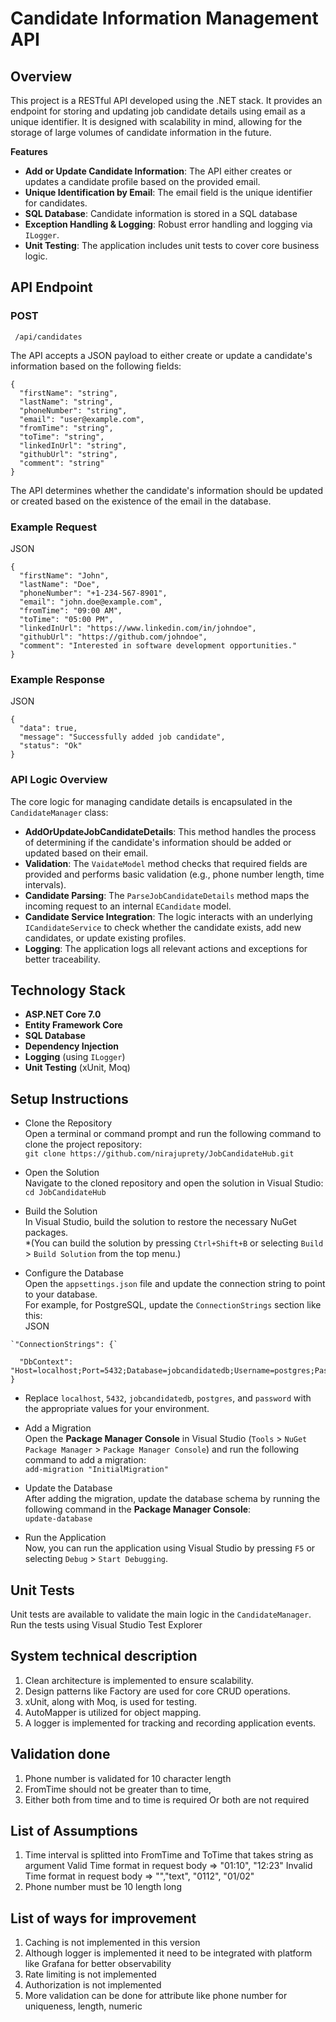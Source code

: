 # Candidate Information Management API
## **Overview**

This project is a RESTful API developed using the .NET stack. It provides an endpoint for storing and updating job candidate details using email as a unique identifier. It is designed with scalability in mind, allowing for the storage of large volumes of candidate information in the future. 

**Features**



* **Add or Update Candidate Information**: The API either creates or updates a candidate profile based on the provided email.
* **Unique Identification by Email**: The email field is the unique identifier for candidates.
* **SQL Database**: Candidate information is stored in a SQL database
* **Exception Handling & Logging**: Robust error handling and logging via `ILogger`.
* **Unit Testing**: The application includes unit tests to cover core business logic.


## **API Endpoint**

### POST
```
 /api/candidates
```


The API accepts a JSON payload to either create or update a candidate's information based on the following fields:
```
{
  "firstName": "string",
  "lastName": "string",
  "phoneNumber": "string",
  "email": "user@example.com",
  "fromTime": "string",
  "toTime": "string",
  "linkedInUrl": "string",
  "githubUrl": "string",
  "comment": "string"
}
```

The API determines whether the candidate's information should be updated or created based on the existence of the email in the database.


### **Example Request**

JSON
```
{
  "firstName": "John",
  "lastName": "Doe",
  "phoneNumber": "+1-234-567-8901",
  "email": "john.doe@example.com",
  "fromTime": "09:00 AM",
  "toTime": "05:00 PM",
  "linkedInUrl": "https://www.linkedin.com/in/johndoe",
  "githubUrl": "https://github.com/johndoe",
  "comment": "Interested in software development opportunities."
}
```



### **Example Response**

JSON
```
{
  "data": true,
  "message": "Successfully added job candidate",
  "status": "Ok"
}
```



### **API Logic Overview**
The core logic for managing candidate details is encapsulated in the `CandidateManager` class:

* **AddOrUpdateJobCandidateDetails**: This method handles the process of determining if the candidate's information should be added or updated based on their email.
* **Validation**: The `VaidateModel` method checks that required fields are provided and performs basic validation (e.g., phone number length, time intervals).
* **Candidate Parsing**: The `ParseJobCandidateDetails` method maps the incoming request to an internal `ECandidate` model.
* **Candidate Service Integration**: The logic interacts with an underlying `ICandidateService` to check whether the candidate exists, add new candidates, or update existing profiles.
* **Logging**: The application logs all relevant actions and exceptions for better traceability.


## **Technology Stack**



* **ASP.NET Core 7.0**
* **Entity Framework Core**
* **SQL Database**
* **Dependency Injection**
* **Logging** (using `ILogger`)
* **Unit Testing** (xUnit, Moq)


## **Setup Instructions**

* Clone the Repository \
Open a terminal or command prompt and run the following command to clone the project repository: \
`git clone https://github.com/nirajuprety/JobCandidateHub.git`

* Open the Solution \
Navigate to the cloned repository and open the solution in Visual Studio: \
`cd JobCandidateHub`

* Build the Solution \
In Visual Studio, build the solution to restore the necessary NuGet packages. \
*(You can build the solution by pressing <code>Ctrl+Shift+B</code> or selecting <code>Build</code> > <code>Build Solution</code> from the top menu.)</em>

*    Configure the Database \
Open the `appsettings.json` file and update the connection string to point to your database. \
For example, for PostgreSQL, update the `ConnectionStrings` section like this: \
JSON
```
`"ConnectionStrings": {`

  "DbContext": "Host=localhost;Port=5432;Database=jobcandidatedb;Username=postgres;Password=password"
}

```



* Replace `localhost`, `5432`, `jobcandidatedb`, `postgres`, and `password` with the appropriate values for your environment.

* Add a Migration \
Open the **Package Manager Console** in Visual Studio (`Tools` > `NuGet Package Manager` > `Package Manager Console`) and run the following command to add a migration: \
`add-migration "InitialMigration"`

* Update the Database \
After adding the migration, update the database schema by running the following command in the **Package Manager Console**: \
`update-database`

* Run the Application \
Now, you can run the application using Visual Studio by pressing `F5` or selecting `Debug` > `Start Debugging`.


## **Unit Tests**

Unit tests are available to validate the main logic in the `CandidateManager`. Run the tests using Visual Studio Test Explorer
## **System technical description**
1. Clean architecture is implemented to ensure scalability.
2. Design patterns like Factory are used for core CRUD operations.
3. xUnit, along with Moq, is used for testing.
4. AutoMapper is utilized for object mapping.
5. A logger is implemented for tracking and recording application events.
 
## **Validation done**
1. Phone number is validated for 10 character length
2. FromTime should not be greater than to time,
3. Either both from time and to time is required Or both are not required


## **List of Assumptions**
1. Time interval is splitted into FromTime and ToTime that takes string as argument
   Valid Time format in request body => "01:10", "12:23"
   Invalid Time format in request body => "","text", "0112", "01/02"
2. Phone number must be 10 length long

   


## **List of ways for improvement**
1. Caching is not implemented in this version
2. Although logger is implemented it need to be integrated with platform like Grafana for better observability
3. Rate limiting is not implemented
4. Authorization is not implemented
5. More validation can be done for attribute like phone number for uniqueness, length, numeric
